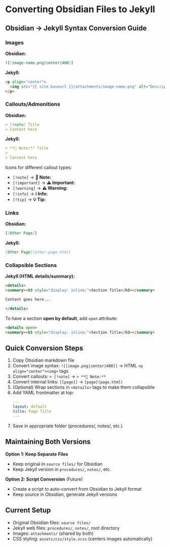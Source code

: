 # Converting Obsidian Files to Jekyll

## Obsidian → Jekyll Syntax Conversion Guide

### Images

**Obsidian:**
```markdown
![[image-name.png|center|400]]
```

**Jekyll:**
```html
<p align="center">
  <img src="{{ site.baseurl }}/attachments/image-name.png" alt="Description" width="400">
</p>
```

### Callouts/Admonitions

**Obsidian:**
```markdown
> [!note] Title
> Content here
```

**Jekyll:**
```markdown
> **📝 Note:** Title
> 
> Content here
```

Icons for different callout types:
- `[!note]` → **📝 Note:**
- `[!important]` → **⚠️ Important:**
- `[!warning]` → **⚠️ Warning:**
- `[!info]` → **ℹ️ Info:**
- `[!tip]` → **💡 Tip:**

### Links

**Obsidian:**
```markdown
[[Other Page]]
```

**Jekyll:**
```markdown
[Other Page](other-page.html)
```

### Collapsible Sections

**Jekyll (HTML details/summary):**
```html
<details>
<summary><h3 style="display: inline;">Section Title</h3></summary>

Content goes here...

</details>
```

To have a section **open by default**, add `open` attribute:
```html
<details open>
<summary><h3 style="display: inline;">Section Title</h3></summary>
```

## Quick Conversion Steps

1. Copy Obsidian markdown file
2. Convert image syntax: `![[image.png|center|400]]` → HTML `<p align="center"><img>` tags
3. Convert callouts: `> [!note]` → `> **📝 Note:**`
4. Convert internal links: `[[page]]` → `[page](page.html)`
5. (Optional) Wrap sections in `<details>` tags to make them collapsible
6. Add YAML frontmatter at top:
   ```yaml
   ---
   layout: default
   title: Page Title
   ---
   ```
7. Save in appropriate folder (procedures/, notes/, etc.)

## Maintaining Both Versions

**Option 1: Keep Separate Files**
- Keep original in `source files/` for Obsidian
- Keep Jekyll version in `procedures/`, `notes/`, etc.

**Option 2: Script Conversion** (Future)
- Create a script to auto-convert from Obsidian to Jekyll format
- Keep source in Obsidian, generate Jekyll versions

## Current Setup

- Original Obsidian files: `source files/`
- Jekyll web files: `procedures/`, `notes/`, root directory
- Images: `attachments/` (shared by both)
- CSS styling: `assets/css/style.scss` (centers images automatically)
